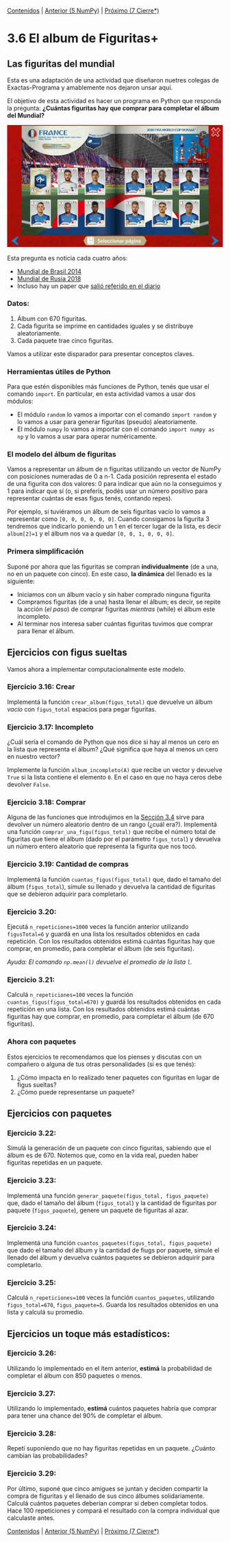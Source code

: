 [Contenidos](../Contenidos.md) \| [Anterior (5 NumPy)](05_NumPy_Arrays.md) \| [Próximo (7 Cierre*)](07_Cierre.md)

# 3.6 El album de Figuritas+

## Las figuritas del mundial

Esta es una adaptación de una actividad que diseñaron nuetres colegas de Exactas-Programa y amablemente nos dejaron unsar aquí. 

El objetivo de esta actividad es hacer un programa en Python que responda la pregunta: **¿Cuántas figuritas hay que comprar para completar el álbum del Mundial?**

![Album de Figuritas](./completo.jpg)


Esta pregunta es noticia cada cuatro años:
- [Mundial de Brasil 2014](https://www.pagina12.com.ar/diario/contratapa/13-250187-2014-07-06.html)
- [Mundial de Rusia 2018](https://www.lanacion.com.ar/2125275-rusia-2018-cuantos-sobres-de-figuritas-hacen-falta-para-llenar-el-album-del-mundial)
- Incluso hay un paper que [salió referido en el diario](https://www.infobae.com/2014/05/29/1568512-dos-cientificos-calculan-cuantos-paquetes-hay-que-comprar-completar-el-album-del-mundial/)


### Datos:
1. Álbum con 670 figuritas.
2. Cada figurita se imprime en cantidades iguales y se distribuye aleatoriamente.
3. Cada paquete trae cinco figuritas.

Vamos a utilizar este disparador para presentar conceptos claves.


### Herramientas útiles de Python

Para que estén disponibles más funciones de Python, tenés que usar el comando `import`.
En particular, en esta actividad vamos a usar dos módulos:
- El módulo `random` lo vamos a importar con el comando `import random` y lo vamos a usar para generar figuritas (pseudo) aleatoriamente.
- El módulo `numpy` lo vamos a importar con el comando `import numpy as np` y lo vamos a usar para operar numéricamente.


### El modelo del álbum de figuritas

Vamos a representar un álbum de n figuritas utilizando un vector de NumPy con posiciones numeradas de 0 a n-1.
Cada posición representa el estado de una figurita con dos valores: 0 para indicar que aún no la conseguimos y 1 para indicar que sí (o, si preferís, podés usar un número positivo para representar cuántas de esas figus tenés, contando repes).

Por ejemplo, si tuviéramos un álbum de seis figuritas vacío lo vamos a representar como `[0, 0, 0, 0, 0, 0]`.
Cuando consigamos la figurita 3 tendremos que indicarlo poniendo un 1 en el tercer lugar de la lista, es decir `album[2]=1` y el álbum nos va a quedar  `[0, 0, 1, 0, 0, 0]`.



### Primera simplificación

Suponé por ahora que las figuritas se compran **individualmente** (de a una, no en un paquete con cinco).
En este caso, **la dinámica** del llenado es la siguiente:


- Iniciamos con un álbum vacío y sin haber comprado ninguna figurita
- Compramos figuritas (de a una) hasta llenar el álbum; es decir, se repite la acción (*el paso*) de comprar figuritas *mientras* (while) el álbum este incompleto.
- Al terminar nos interesa saber cuántas figuritas tuvimos que comprar para llenar el álbum.

## Ejercicios con figus sueltas

Vamos ahora a implementar computacionalmente este modelo. 

### Ejercicio 3.16: Crear
Implementá la función `crear_album(figus_total)` que devuelve un álbum *vacío* con `figus_total` espacios para pegar figuritas.


### Ejercicio 3.17: Incompleto
¿Cuál sería el comando de Python que nos dice si hay al menos un cero en la lista que representa el álbum? ¿Qué significa que haya al menos un cero en nuestro vector?

Implemente la función `album_incompleto(A)` que recibe un vector y devuelve `True` si la lista contiene el elemento `0`. En el caso en que no haya ceros debe devolver `False`. 


### Ejercicio 3.18: Comprar 
Alguna de las funciones que introdujimos en la [Sección 3.4](../03_Mas_Python/04_Random.md#valores-discretos)  sirve para devolver un número aleatorio dentro de un rango (¿cuál era?).
Implementá una función `comprar_una_figu(figus_total)` que recibe el número total de figuritas que tiene el álbum (dado por el parámetro `figus_total`) y devuelva un número entero aleatorio que representa la figurita que nos tocó.

### Ejercicio 3.19: Cantidad de compras 
Implementá la función `cuantas_figus(figus_total)` que, dado el tamaño del álbum (`figus_total`), simule su llenado y devuelva la cantidad de figuritas que se debieron adquirir para completarlo.

### Ejercicio 3.20:  
Ejecutá `n_repeticiones=1000` veces la función anterior utilizando `figusTotal=6` y guardá en una lista los resultados obtenidos en cada repetición.
Con los resultados obtenidos estimá cuántas figuritas hay que comprar, en promedio, para completar el álbum (de seis figuritas).

*Ayuda: El comando `np.mean(l)` devuelve el promedio de la lista `l`.*

### Ejercicio 3.21:  
Calculá `n_repeticiones=100` veces la función `cuantas_figus(figus_total=670)` y guardá los resultados obtenidos en cada repetición en una lista.
Con los resultados obtenidos estimá cuántas figuritas hay que comprar, en promedio, para completar el álbum (de 670 figuritas).

### Ahora con paquetes

Estos ejercicios te recomendamos que los pienses y discutas con un compañero o alguna de tus otras personalidades (si es que tenés):

1. ¿Cómo impacta en lo realizado tener paquetes con figuritas en lugar de figus sueltas?
2. ¿Cómo puede representarse un paquete?


## Ejercicios con paquetes

### Ejercicio 3.22:  
Simulá la generación de un paquete con cinco figuritas, sabiendo que el álbum es de 670. Notemos que, como en la vida real, pueden haber figuritas repetidas en un paquete.

### Ejercicio 3.23:  
Implementá una función `generar_paquete(figus_total, figus_paquete)` que, dado el tamaño del álbum (`figus_total`) y la cantidad de figuritas por paquete (`figus_paquete`), genere un paquete de figuritas al azar.

### Ejercicio 3.24:  
Implementá una función `cuantos_paquetes(figus_total, figus_paquete)` que dado el tamaño del álbum y la cantidad de fiugs por paquete, simule el llenado del álbum y devuelva cuántos paquetes se debieron adquirir para completarlo.

### Ejercicio 3.25:  
Calculá `n_repeticiones=100` veces la función `cuantos_paquetes`, utilizando `figus_total=670`, `figus_paquete=5`. Guarda los resultados obtenidos en una lista y calculá su promedio.

## Ejercicios un toque más estadísticos:

### Ejercicio 3.26:  
Utilizando lo implementado en el ítem anterior, **estimá** la probabilidad de completar el álbum con $850$ paquetes o menos.

### Ejercicio 3.27:  
Utilizando lo implementado, **estimá** cuántos paquetes habría que comprar para tener una chance del $90\%$ de completar el álbum.

### Ejercicio 3.28:  
Repetí suponiendo que no hay figuritas repetidas en un paquete. ¿Cuánto cambian las probabilidades?

### Ejercicio 3.29: 
Por último, suponé que cinco amigues se juntan y deciden compartir la compra de figuritas y el llenado de sus cinco álbumes solidariamente. Calculá cuántos paquetes deberían comprar si deben completar todos. Hace 100 repeticiones y compará el resultado con la compra individual que calculaste antes.

[Contenidos](../Contenidos.md) \| [Anterior (5 NumPy)](05_NumPy_Arrays.md) \| [Próximo (7 Cierre*)](07_Cierre.md)

